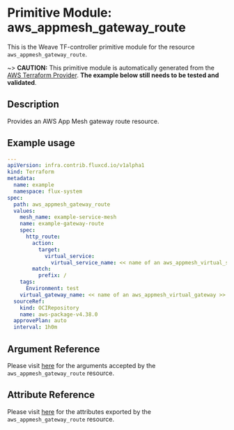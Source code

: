 
# Primitive Module: aws_appmesh_gateway_route

This is the Weave TF-controller primitive module for the resource `aws_appmesh_gateway_route`.

~> **CAUTION:** This primitive module is automatically generated from the [AWS Terraform Provider](https://registry.terraform.io/providers/hashicorp/aws/latest/docs/resources/appmesh_gateway_route). **The example below still needs to be tested and validated**.

## Description

Provides an AWS App Mesh gateway route resource.

## Example usage

```yaml
---
apiVersion: infra.contrib.fluxcd.io/v1alpha1
kind: Terraform
metadata:
  name: example
  namespace: flux-system
spec:
  path: aws_appmesh_gateway_route
  values:
    mesh_name: example-service-mesh
    name: example-gateway-route
    spec:
      http_route:
        action:
          target:
            virtual_service:
              virtual_service_name: << name of an aws_appmesh_virtual_service >>
        match:
          prefix: /
    tags:
      Environment: test
    virtual_gateway_name: << name of an aws_appmesh_virtual_gateway >>
  sourceRef:
    kind: OCIRepository
    name: aws-package-v4.38.0
  approvePlan: auto
  interval: 1h0m
```

## Argument Reference

Please visit [here](https://registry.terraform.io/providers/hashicorp/aws/latest/docs/resources/appmesh_gateway_route#argument-reference) for the arguments accepted by the `aws_appmesh_gateway_route` resource.

## Attribute Reference

Please visit [here](https://registry.terraform.io/providers/hashicorp/aws/latest/docs/resources/appmesh_gateway_route#attributes-reference) for the attributes exported by the `aws_appmesh_gateway_route` resource.
